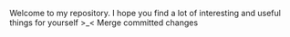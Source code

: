 Welcome to my repository.
I hope you find a lot of interesting and useful things for yourself >_<
Merge committed changes